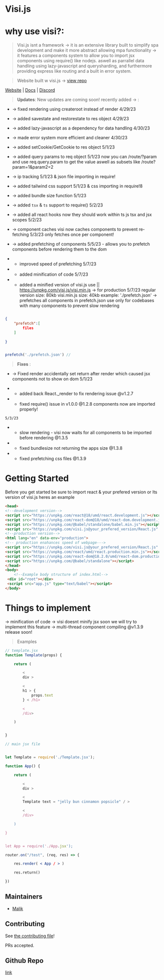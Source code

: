 #  Visi.js


#  why use visi?:

> Visi.js isnt a framework -> it is an extensive library built to simplify spa development and make it more abstract allowing mpa functionality -> it features a components system to allow you to import jsx components using require() like nodejs. aswell as parrallel data handling using lazy-javascript and querysharding, and furthermore providing express like routing and a built in error system.

  

> Website built w visi.js -> [view repo](https://github.com/Postr-Inc/visi.js/tree/website)

[Website](https://postr-inc.github.io/visi.js/#/) | [Docs](https://postr-inc.gitbook.io/visi.js-docs/)
| [Discord](https://discord.gg/RGYQKENTRk)
  

> **Updates**: New updates are coming soon! recently added -> :

  

* -> fixed rendering using createroot instead of render 4/29/23

  

* -> added savestate and restorestate to res object 4/29/23

  

* -> added lazy-javascript as a dependency for data handling 4/30/23

  

* -> made error system more efficient and cleaner 4/30/23

  

* -> added setCookie/GetCookie to res object 5/1/23

  

* -> added query params to req object 5/1/23 now you can /route/?param and use req.query.param to get the value aswell as subsets like /route?param=1&param2=2

  

* -> ip tracking 5/1/23 & json file importing in require!

  

* -> added tailwind css support 5/1/23 & css importing in require!8

  

* -> added bundle size function 5/1/23

  

* -> added `tsx` & `ts` support to require() 5/2/23

* -> added all react hooks now they should work within ts js tsx and jsx scopes 5/2/23
  
* -> component caches visi now caches components to prevent re-fetching 5/3/23 only fetches once per component!

* -> added prefetching of components 5/5/23 - allows you to prefetch components before rendering them to the dom

* -  improved speed of prefetching 5/7/23
* - added minification of code 5/7/23
* - added a minified version of visi.js use || https://unpkg.com/visi.js/visi.min.js -> for production 5/7/23  regular version size: 80kb visi.min.js size: 40kb
example:
 './prefetch.json' -> prefetches all components in prefetch.json use only for codebases with many components to prevent slow rendering
```json     

{
    "prefetch":[
        files
    ]
    
}
```
```js

prefetch('./prefetch.json') //

```

> **Fixes** :

  

* -> Fixed render accidentally set return after render which caused jsx components not to show on dom 5/1/23

  

* - added back React._render to fix rendering issue @v1.2.7

  

* - fixed require() issue in v1.0.0 @1.2.8 components now are imported properly!

`5/3/23`
* - slow rendering - visi now waits for all components to be imported before rendering @1.3.5 
  
* - fixed bundlesize not returning the apps size @1.3.8

* - fixed prefetching css files @1.3.9


#  Getting Started

Before you get started be sure to import react & your prefered version or lts version of visi.js
heres an example
```html
<head>
<!--development version-->
<script src="https://unpkg.com/react@18/umd/react.development.js"></script>
<script src="https://unpkg.com/react-dom@18/umd/react-dom.development.js"></script>
<script src="https://unpkg.com/@babel/standalone/babel.min.js"></script>
<script src="https://unpkg.com/visi.js@your_prefered_version/React.js" type="module"></script>
<!--production version-->
<html lang="en" data-env="production">
<!-- production enahances speed of webpage--->
<script src="https://unpkg.com/visi.js@your_prefered_version/React.js" type="module"></script>
<script src="https://unpkg.com/react/umd/react.production.min.js"></script>
<script src="https://unpkg.com/react-dom@18.2.0/umd/react-dom.production.min.js"></script>
<script src="https://unpkg.com/@babel/standalone"></script> 
</head>
<body>
    <!--Example body structure of index.html-->
 <div id="root"></div>
 <script src="app.js" type="text/babel"></script>
</body>
```

#  Things to implement
-> minification of code -> visi doesnt minify jsx soon we will try to implement this feature
-> multi-thread component compiling @v1.3.9 release soon!

> Examples

```jsx
// template.jsx
function Template(props) {

    return (

        <
        div >

        <
        h1 > {
            props.text
        } < /h1>

        <
        /div> 

    )


}

// main jsx file


let Template = require('./Template.jsx');

function App() {

    return (

        <
        div >

        <
        Template text = "jelly bun cinnamon popsicle" / >

        <
        /div>

    )

}


let App = require('./App.jsx');

router.on("/test", (req, res) => {

    res.render( < App / > )

    res.return()

})

```

##  Maintainers

- [Malik](https://github.com/MalikWhitten67)

##  Contributing

See [the contributing file](contributing.md)!

  

PRs accepted.

  

##  Github Repo

  

[link](https://github.com/Postr-Inc/visi.js)
